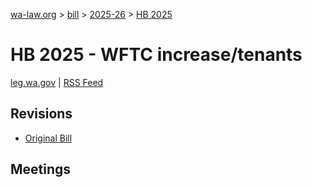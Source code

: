 [wa-law.org](/) > [bill](/bill/) > [2025-26](/bill/2025-26/) > [HB 2025](/bill/2025-26/hb/2025/)

# HB 2025 - WFTC increase/tenants
[leg.wa.gov](https://app.leg.wa.gov/billsummary?BillNumber=2025&Year=2025&Initiative=false) | [RSS Feed](./rss.xml)

## Revisions
* [Original Bill](1/)

## Meetings